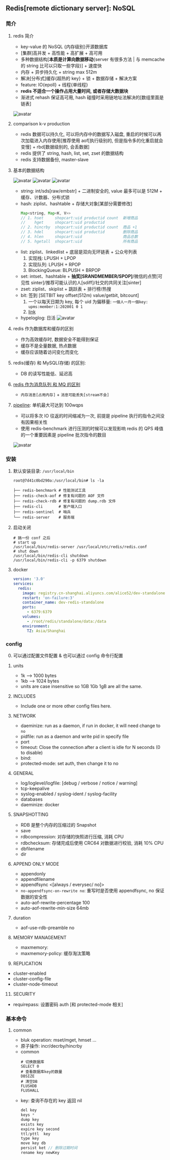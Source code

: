 ## Redis[remote dictionary server]: NoSQL

### 简介

1. redis 简介

   - key-value 的 NoSQL {内存级别}开源数据库
   - [集群]高并发 + 高性能 + 高扩展 + 高可用
   - 多种数据结构[**本质是计算向数据移动**{server 有很多方法 | 与 memcache 的 string 比可以只取一些字段}] + 速度快
   - 内存 + 异步持久化 + string max 512m
   - 解决[分布式]缓存{超热的 key} + 锁 + 数据存储 + 解决方案
   - feature: IO{epoll} + 线程{单线程}
   - **redis 不适合一个操作占用大量时间, 或者存储大数据块**
   - 渐进式 rehash 保证高可用, hash 碰撞时采用链地址法解决的[数组里面是链表]

   ![avatar](/static/image/db/redis-req-flow.png)

2. comparison k-v production

   - redis 数据可以持久化, 可以将内存中的数据写入磁盘, 重启的时候可以再次加载进入内存使用[推荐使用 aof[执行级别的, 但是指令多的化重启就会变慢] + rbd[数据级别的, 会丢数据]
   - redis 提供了 string, hash, list, set, zset 的数据结构
   - redis 支持数据备份, master-slave

3. 基本的数据结构

   ![avatar](/static/image/db/redis-data-generic.png)
   ![avatar](/static/image/db/redis-data-struct.png)
   ![avatar](/static/image/db/rredis-data.png)

   - string: int/sds[raw/embstr] + 二进制安全的, value 最多可以是 512M + 缓存、计数器、分布式锁
   - hash: ziplist、hashtable + 存储大对象[某部分需要修改]
     ```java
     Map<string, Map<K, V>>
     // 1. hset     shopcart:uid productid count  新增商品
     //    hget     shopcart:uid productid
     // 2. hincrby  shopcart:uid productid count  商品 +1
     // 3. hdel     shopcart:uid productid        删除商品
     // 4. hlen     shopcart:uid                  商品总数
     // 5. hgetall  shopcart:uid                  所有商品
     ```
   - list: ziplist、linkedlist + 底层是双向无环链表 + 公众号列表
     1. 实现栈: LPUSH + LPOP
     2. 实现队列: LPUSH + RPOP
     3. BlockingQueue: BLPUSH + BRPOP
   - set: intset、hashtable + **抽奖[SRANDMEMBER/SPOP]**/微信的点赞[可见性 sinter]/推荐可能认识的人[sdiff]/社交的共同关注[sinter]
   - zset: ziplist、skiplist + 跳跃表 + 排行榜/热搜
   - bit: 签到 [SETBIT key offset(512m) value/getbit, bitcount]
     1. 一个以每天日期为 key, 每个 uid 为偏移量: `一個人一月一個key: upms:member:1:202001 0 1`
     2. [link](https://github.com/Alice52/Alice52/issues/58#issue-971076463)
   - hypeloglog: 日活
     ![avatar](https://user-images.githubusercontent.com/42330329/169218334-ec9a9480-f47b-4a83-9d49-f8581fc2ad84.png)

4. redis 作为数据库和缓存的区别

   - 作为高效缓存时, 数据安全不能得到保证
   - 缓存不是全量数据, 热点数据
   - 缓存应该随着访问变化而变化

5. redis(缓存) 和 MySQL(存储) 的区别:

   - DB 的读写性能低、延迟高

6. [redis 作为消息队列 和 MQ 的区别](./09.mq.md)

   - `内存消息[占用内存]` + `消息可能丢失[stream不会]`

7. [pipeline](./11.pipeline.md): 单机最大可达到 100wqps

   - 可以将多次 IO 往返的时间缩减为一次, 前提是 pipeline 执行的指令之间没有因果相关性
   - 使用 redis-benchmark 进行压测的时候可以发现影响 redis 的 QPS 峰值的一个重要因素是 pipeline 批次指令的数目

   ![avatar](/static/image/db/redis-pipeline.png)

### 安装

1. 默认安装目录: `/usr/local/bin`

   ```shell
   root@7d41c0bd290a:/usr/local/bin# ls -la

   ├── redis-benchmark # 性能测试工具
   ├── redis-check-aof # 修复有问题的 AOF 文件
   ├── redis-check-rdb # 修复有问题的 dump.rdb 文件
   ├── redis-cli       # 客户端入口
   ├── redis-sentinel  # 哨兵
   └── redis-server    # 服务端
   ```

2. 启动关闭

   ```shell
   # 搞一份 conf 之后
   # start up
   /usr/local/bin/redis-server /usr/local/etc/redis/redis.conf
   # shut down
   /usr/local/bin/redis-cli shutdown
   /usr/local/bin/redis-cli -p 6379 shutdown
   ```

3. docker

   ```yaml
   version: '3.0'
   services:
     redis:
       image: registry.cn-shanghai.aliyuncs.com/alice52/dev-standalone-redis:20200930.4e34876
       restart: 'on-failure:3'
       container_name: dev-redis-standalone
       ports:
         - 6379:6379
       volumes:
         - /root/redis/standalone/data:/data
       environment:
         TZ: Asia/Shanghai
   ```

### config

0. 可以通过配置文件配置 & 也可以通过 config 命令行配置
1. units

   - 1k --> 1000 bytes
   - 1kb --> 1024 bytes
   - units are case insensitive so 1GB 1Gb 1gB are all the same.

2. INCLUDES

   - Include one or more other config files here.

3. NETWORK

   - daeminize: run as a daemon, if run in docker, it will need change to `no`
   - pidfile: run as a daemon and write pid in specify file
   - port
   - timeout: Close the connection after a client is idle for N seconds (0 to disable)
   - bind:
   - protected-mode: set auth, then change it to no

4. GENERAL

   - log/loglevel/logfile: [debug / verbose / notice / warning]
   - tcp-keepalive
   - syslog-enabled / syslog-ident / syslog-facility
   - databases
   - daeminize: docker

5. SNAPSHOTTING

   - RDB 是整个内存的压缩过的 Snapshot
   - save <seconds> <change>
   - rdbcompression: 对存储的快照进行压缩, 消耗 CPU
   - rdbchecksum: 存储完成后使用 CRC64 对数据进行校验, 消耗 10% CPU
   - dbfilename
   - dir

6. APPEND ONLY MODE

   - appendonly
   - appendfilename
   - appendfsync <[always / everysec/ no]>
   - `no-appendfsync-on-rewrite no`: 重写时是否使用 appendfsync, no 保证数据的安全性
   - auto-aof-rewrite-percentage 100
   - auto-aof-rewrite-min-size 64mb

7. duration

   - aof-use-rdb-preamble no

8. MEMORY MANAGEMENT

   - maxmemory:
   - maxmemory-policy: 缓存淘汰策略

9. REPLICATION

- cluster-enabled
- cluster-config-file
- cluster-node-timeout

11. SECURITY

- requirepass: 设置密码 auth [和 protected-mode 相关]

### 基本命令

1. common

   - bluk operation: mset/mget, hmset ...
   - 原子操作: incr/decrby/hincrby
   - common
     ```shell
     # 切换数据库
     SELECT 0
     # 查看数据库key的数量
     DBSIZE
     # 清空DB
     FLUSHDB
     FLUSHALL
     ```
   - key: 查询不存在的 key 返回 nil
     ```js
     del key
     keys *
     dump key
     exists key
     expire key second
     ttl/pttl  key
     type key
     move key db
     persist ket // 删除过期时间
     rename key newKey
     ```
